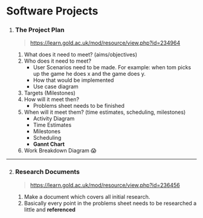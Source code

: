 # Software Projects

1. ### **The Project Plan**
	
	> https://learn.gold.ac.uk/mod/resource/view.php?id=234964
	
	1. What does it need to meet? (aims/objectives)
	2. Who does it need to meet?
		* User Scenarios need to be made. For example: when tom picks up the game he does x and the game does y.
		* How that would be implemented
		* Use case diagram
	3. Targets (Milestones)
	4. How will it meet then? 
		* Problems sheet needs to be finished
	5. When will it meet them? (time estimates, scheduling, milestones)
		* Activity Diagram
		* Time Estimates
		* Milestones
		* Scheduling
		* **Gannt Chart**
	6. Work Breakdown Diagram :scream:

----

2. ### **Research Documents**
	
	> https://learn.gold.ac.uk/mod/resource/view.php?id=236456
	
	1. Make a document which covers all initial research.
	2. Basically every point in the problems sheet needs to be researched a little and **referenced**